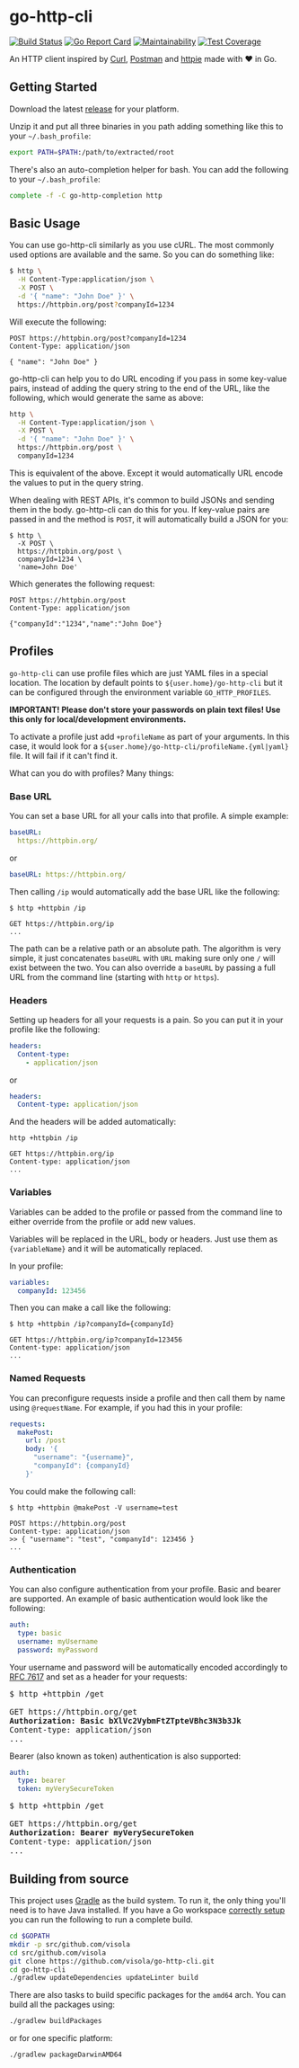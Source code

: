 # go-http-cli
[![Build Status](https://travis-ci.org/visola/go-http-cli.svg?branch=master)](https://travis-ci.org/visola/go-http-cli)
[![Go Report Card](https://goreportcard.com/badge/github.com/visola/go-http-cli)](https://goreportcard.com/report/github.com/visola/go-http-cli)
[![Maintainability](https://api.codeclimate.com/v1/badges/dda852b53b0e76299f8c/maintainability)](https://codeclimate.com/github/visola/go-http-cli/maintainability)
[![Test Coverage](https://api.codeclimate.com/v1/badges/dda852b53b0e76299f8c/test_coverage)](https://codeclimate.com/github/visola/go-http-cli/test_coverage)

An HTTP client inspired by [Curl](https://github.com/curl/curl), [Postman](https://www.getpostman.com/) and [httpie](https://github.com/jakubroztocil/httpie) made with :heart: in Go.


## Getting Started

Download the latest [release](https://github.com/visola/go-http-cli/releases) for your platform.

Unzip it and put all three binaries in you path adding something like this to your `~/.bash_profile`:

```bash
export PATH=$PATH:/path/to/extracted/root
```

There's also an auto-completion helper for bash. You can add the following to your `~/.bash_profile`:

```bash
complete -f -C go-http-completion http
```

## Basic Usage

You can use go-http-cli similarly as you use cURL. The most commonly used options are available and the same. So you can do something like:

```bash
$ http \
  -H Content-Type:application/json \
  -X POST \
  -d '{ "name": "John Doe" }' \
  https://httpbin.org/post?companyId=1234
```

Will execute the following:
```HTTP
POST https://httpbin.org/post?companyId=1234
Content-Type: application/json

{ "name": "John Doe" }
```

go-http-cli can help you to do URL encoding if you pass in some key-value pairs, instead of adding the query string to the end of the URL, like the following, which would generate the same as above:

```bash
http \
  -H Content-Type:application/json \
  -X POST \
  -d '{ "name": "John Doe" }' \
  https://httpbin.org/post \
  companyId=1234
```

This is equivalent of the above. Except it would automatically URL encode the values to put in the query string.

When dealing with REST APIs, it's common to build JSONs and sending them in the body. go-http-cli can do this for you. If key-value pairs are passed in and the method is `POST`, it will automatically build a JSON for you:

```
$ http \
  -X POST \
  https://httpbin.org/post \
  companyId=1234 \
  'name=John Doe'
```

Which generates the following request:

```HTTP
POST https://httpbin.org/post
Content-Type: application/json

{"companyId":"1234","name":"John Doe"}
```

## Profiles

`go-http-cli` can use profile files which are just YAML files in a special location.
The location by default points to `${user.home}/go-http-cli` but it can be configured through the
environment variable `GO_HTTP_PROFILES`.

**IMPORTANT! Please don't store your passwords on plain text files! Use this only for local/development environments.**

To activate a profile just add `+profileName` as part of your arguments. In this case, it would look for a
`${user.home}/go-http-cli/profileName.{yml|yaml}` file. It will fail if it can't find it.

What can you do with profiles? Many things:

### Base URL

You can set a base URL for all your calls into that profile. A simple example:

```yaml
baseURL:
  https://httpbin.org/
```

or 

```yaml
baseURL: https://httpbin.org/
```

Then calling `/ip` would automatically add the base URL like the following:

```
$ http +httpbin /ip

GET https://httpbin.org/ip
...
```

The path can be a relative path or an absolute path. The algorithm is very simple, it just concatenates
`baseURL` with `URL` making sure only one `/` will exist between the two. You can also override a `baseURL`
by passing a full URL from the command line (starting with `http` or `https`).

### Headers

Setting up headers for all your requests is a pain. So you can put it in your profile like the following:

```yaml
headers:
  Content-type:
    - application/json
```

or 

```yaml
headers:
  Content-type: application/json
```

And the headers will be added automatically:

```
http +httpbin /ip

GET https://httpbin.org/ip
Content-type: application/json
...
```

### Variables

Variables can be added to the profile or passed from the command line to either override from the
profile or add new values.

Variables will be replaced in the URL, body or headers. Just use them as `{variableName}` and it will
be automatically replaced.

In your profile:

```yaml
variables:
  companyId: 123456
```

Then you can make a call like the following:

```
$ http +httpbin /ip?companyId={companyId}

GET https://httpbin.org/ip?companyId=123456
Content-type: application/json
...
```

### Named Requests

You can preconfigure requests inside a profile and then call them by name using `@requestName`. For example,
if you had this in your profile:

```yaml
requests:
  makePost:
    url: /post
    body: '{
      "username": "{username}",
      "companyId": {companyId}
    }'
```

You could make the following call:

```
$ http +httpbin @makePost -V username=test

POST https://httpbin.org/post
Content-type: application/json
>> { "username": "test", "companyId": 123456 }
...
```

### Authentication

You can also configure authentication from your profile. Basic and bearer are supported. An example of basic
authentication would look like the following:

```yaml
auth:
  type: basic
  username: myUsername
  password: myPassword
```

Your username and password will be automatically encoded accordingly to [RFC 7617](https://tools.ietf.org/html/rfc7617) and set as a header for your requests:

<pre>
$ http +httpbin /get

GET https://httpbin.org/get
<strong>Authorization: Basic bXlVc2VybmFtZTpteVBhc3N3b3Jk</strong>
Content-type: application/json
...
</pre>

Bearer (also known as token) authentication is also supported:

```yaml
auth:
  type: bearer
  token: myVerySecureToken
```

<pre>
$ http +httpbin /get

GET https://httpbin.org/get
<strong>Authorization: Bearer myVerySecureToken</strong>
Content-type: application/json
...
</pre>

## Building from source

This project uses [Gradle](https://www.gradle.org) as the build system. To run it, the only thing
you'll need is to have Java installed. If you have a Go workspace [correctly setup](https://golang.org/doc/code.html)
you can run the following to run a complete build.

```bash
cd $GOPATH
mkdir -p src/github.com/visola
cd src/github.com/visola
git clone https://github.com/visola/go-http-cli.git
cd go-http-cli
./gradlew updateDependencies updateLinter build
```

There are also tasks to build specific packages for the `amd64` arch. You can build all the packages
using:

```bash
./gradlew buildPackages
```

or for one specific platform:

```bash
./gradlew packageDarwinAMD64
```

